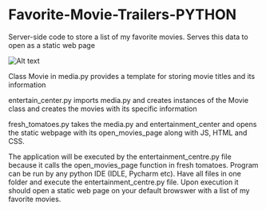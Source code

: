 # Favorite-Movie-Trailers-PYTHON
Server-side code to store a list of my favorite movies. Serves this data to open as a static web page

![Alt text](http://i.imgur.com/ABktyHu.png "preview")

Class Movie in media.py provides a template for storing movie titles and its information

entertain_center.py imports media.py and creates instances of the Movie class and creates the movies with its specific information

fresh_tomatoes.py takes the media.py and entertainment_center and opens the static webpage with its open_movies_page along with JS, HTML and CSS.

The application will be executed by the entertainment_centre.py file because it calls the open_movies_page function in fresh tomatoes.
Program can be run by any python IDE (IDLE, Pycharm etc). Have all files in one folder and execute the entertainment_centre.py file. Upon execution it should open a static web page on your default browswer with a list of my favorite movies.
